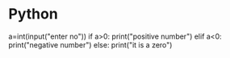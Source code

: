 # Python
a=int(input("enter no"))
if a>0:
    print("positive number")
elif a<0:
    print("negative number")
else:
    print("it is a zero")
